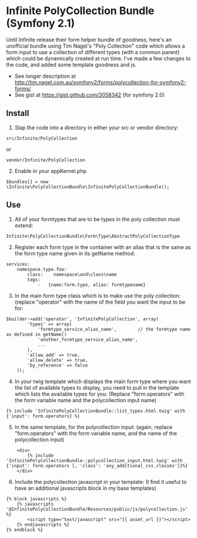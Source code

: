 
Infinite PolyCollection Bundle (Symfony 2.1)
================================

Until Infinite release their form helper bundle of goodness, here's an unofficial bundle using Tim Nagel's "Poly
Collection" code which allows a form input to use a collection of different types (with a common parent) which could be
dynamically created at run time. I've made a few changes to the code, and added some template goodness and js.

* See longer description at http://tim.nagel.com.au/symfony2/forms/polycollection-for-symfony2-forms/
* See gist at https://gist.github.com/3058342 (for symfony 2.0)

Install
--------

1. Slap the code into a directory in either your src or vendor directory:
```
src/Infinite/PolyCollection
```
or
```
vendor/Infinite/PolyCollection
```

2. Enable in your appKernel.php
```
$bundles[] = new \Infinite\PolyCollectionBundle\InfinitePolyCollectionBundle();
```

Use
-----

1. All of your formtypes that are to be types in the poly collection must extend:
```
Infinite\PolyCollectionBundle\Form\Type\AbstractPolyCollectionType
```

2. Register each form type in the container with an alias that is the same as the form type name given in its getName
method:
```
services:
    namespace.type.foo:
        class:    namespace\and\class\name
        tags:
            -   {name:form.type, alias: formtypename}
```

3. In the main form type class which is to make use the poly collection: (replace "operator" with the name of the field
you want the input to be for:
```
$builder->add('operator', 'InfinitePolyCollection', array(
        'types' => array(
            'formtype_service_alias_name',        // the formtype name as defined in getName()
            'another_formtype_service_alias_name',
            ...
        ),
        'allow_add' => true,
        'allow_delete' => true,
        'by_reference' => false
    ));
```

4. In your twig template which displays the main form type where you want the list of available types to display, you
need to pull in the template which lists the available types for you:
(Replace "form.operators" with the form variable name and the polycollection input name)
```
{% include 'InfinitePolyCollectionBundle::list_types.html.twig' with {'input': form.operators} %}
```

5. In the same template, for the polycollection input: (again, replace "form.operators" with the form variable name, and
the name of the polycollection input)
```
    <div>
        {% include 'InfinitePolyCollectionBundle::polycollection_input.html.twig' with {'input': form.operators [, 'class': 'any_additional_css_classes']}%}
    </div>
```

6. Include the polycollection javascript in your template: (I find it useful to have an additional javascripts block in
my base templates)
```
{% block javascripts %}
    {% javascripts '@InfinitePolyCollectionBundle/Resources/public/js/polycollection.js' %}
        <script type="text/javascript" src="{{ asset_url }}"></script>
    {% endjavascripts %}
{% endblock %}
```
